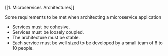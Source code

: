 [[1. Microservices Architectures]]

Some requirements to be met when architecting a microservice application


+ Services must be cohesive.
+ Services must be loosely coupled.
+ The architecture must be stable.
+ Each service must be well sized to be developed by a small team of 6 to 10 people.